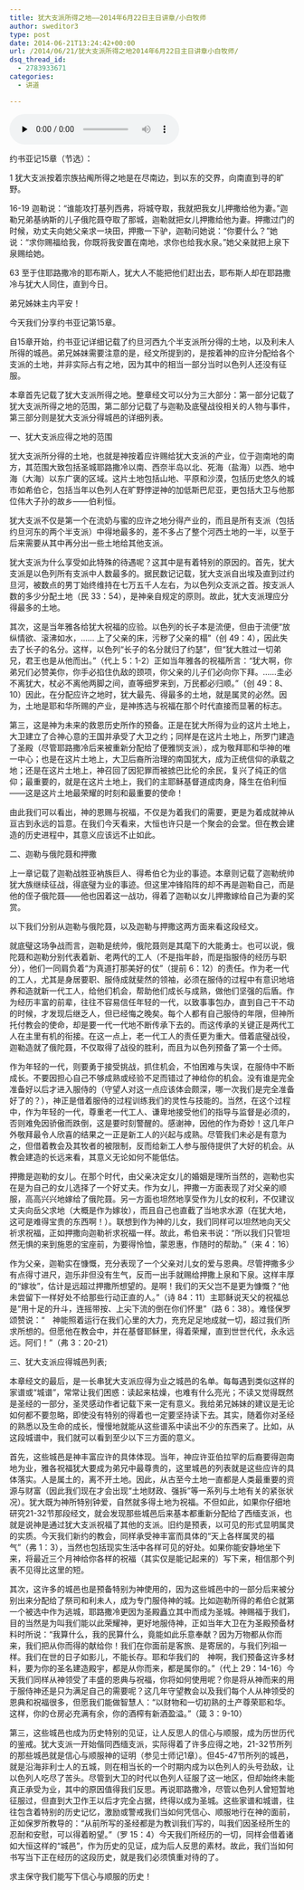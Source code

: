 ```yaml
---
title: 犹大支派所得之地——2014年6月22日主日讲章/小白牧师
author: sweditor3
type: post
date: 2014-06-21T13:24:42+00:00
url: /2014/06/21/犹大支派所得之地2014年6月22日主日讲章小白牧师/
dsq_thread_id:
  - 2783933671
categories:
  - 讲道

---
```

<div id="c-11223" class="grandmp3">
  <audio src="https://t5.shwchurch.org/wp-content/uploads/2014/06/2014年6月22日讲道录音.mp3" controls false preload="none" autobuffer="false"></audio>
</div>

约书亚记15章（节选）：

1 犹大支派按着宗族拈阄所得之地是在尽南边，到以东的交界，向南直到寻的旷野。

16-19 迦勒说：“谁能攻打基列西弗，将城夺取，我就把我女儿押撒给他为妻。”迦勒兄弟基纳斯的儿子俄陀聂夺取了那城，迦勒就把女儿押撒给他为妻。押撒过门的时候，劝丈夫向她父亲求一块田，押撒一下驴，迦勒问她说：“你要什么？”她说：“求你赐福给我，你既将我安置在南地，求你也给我水泉。”她父亲就把上泉下泉赐给她。

63 至于住耶路撒冷的耶布斯人，犹大人不能把他们赶出去，耶布斯人却在耶路撒冷与犹大人同住，直到今日。

弟兄姊妹主内平安！

今天我们分享约书亚记第15章。

自15章开始，约书亚记详细记载了约旦河西九个半支派所分得的土地，以及利未人所得的城邑。弟兄姊妹需要注意的是，经文所提到的，是按着神的应许分配给各个支派的土地，并非实际占有之地，因为其中的相当一部分当时以色列人还没有征服。
  
本章首先记载了犹大支派所得之地。整章经文可以分为三大部分：第一部分记载了犹大支派所得之地的范围，第二部分记载了与迦勒及底璧战役相关的人物与事件，第三部分则是犹大支派分得城邑的详细列表。

一、犹大支派应得之地的范围

犹大支派所分得的土地，也就是神按着应许赐给犹大支派的产业，位于迦南地的南方，其范围大致包括圣城耶路撒冷以南、西奈半岛以北、死海（盐海）以西、地中海（大海）以东广褒的区域。这片土地包括山地、平原和沙漠，包括历史悠久的城市如希伯仑，包括当年以色列人在旷野悖逆神的加低斯巴尼亚，更包括大卫与他那位伟大子孙的故乡——伯利恒。
  
犹大支派不仅是第一个在流奶与蜜的应许之地分得产业的，而且是所有支派（包括约旦河东的两个半支派）中得地最多的，差不多占了整个河西土地的一半，以至于后来需要从其中再分出一些土地给其他支派。

犹大支派为什么享受如此特殊的待遇呢？这其中是有着特别的原因的。首先，犹大支派是以色列所有支派中人数最多的。据民数记记载，犹大支派自出埃及直到过约旦河，被数点的男丁始终维持在七万五千人左右，为以色列众支派之首。按支派人数的多少分配土地（民 33：54），是神亲自规定的原则。故此，犹大支派理应分得最多的土地。
  
其次，这是当年雅各给犹大祝福的应验。以色列的长子本是流便，但由于流便“放纵情欲、滚沸如水，…… 上了父亲的床，污秽了父亲的榻”（创 49：4），因此失去了长子的名分。这样，以色列“长子的名分就归了约瑟”，但“犹大胜过一切弟兄，君王也是从他而出。”（代上 5：1-2）正如当年雅各的祝福所言：“犹大啊，你弟兄们必赞美你，你手必掐住仇敌的颈项，你父亲的儿子们必向你下拜。……圭必不离犹大，杖必不离他两脚之间，直等细罗来到，万民都必归顺。”（创 49：8、10）因此，在分配应许之地时，犹大最先、得最多的土地，就是属灵的必然。因为，土地是耶和华所赐的产业，是神拣选与祝福在那个时代直接而显著的标志。
  
第三，这是神为未来的救恩历史所作的预备。正是在犹大所得为业的这片土地上，大卫建立了合神心意的王国并承受了大卫之约；同样是在这片土地上，所罗门建造了圣殿（尽管耶路撒冷后来被重新分配给了便雅悯支派），成为敬拜耶和华神的唯一中心；也是在这片土地上，大卫后裔所治理的南国犹大，成为正统信仰的承载之地；还是在这片土地上，神召回了因犯罪而被掳巴比伦的余民，复兴了纯正的信仰；最重要的，就是在这片土地上，我们的主耶稣基督道成肉身，降生在伯利恒——这是这片土地最荣耀的时刻和最重要的使命！

由此我们可以看出，神的恩赐与祝福，不仅是为着我们的需要，更是为着成就神从亘古到永远的旨意。在我们今天看来，大恒也许只是一个聚会的会堂。但在教会建造的历史进程中，其意义应该远不止如此。

二、迦勒与俄陀聂和押撒

上一章记载了迦勒战胜亚衲族巨人、得希伯仑为业的事迹。本章则记载了迦勒统帅犹大族继续征战，得底璧为业的事迹。但这里冲锋陷阵的却不再是迦勒自己，而是他的侄子俄陀聂——他也因着这一战功，得着了迦勒以女儿押撒嫁给自己为妻的奖赏。
  
以下我们分别从迦勒与俄陀聂，以及迦勒与押撒这两方面来看这段经文。

就底璧这场争战而言，迦勒是统帅，俄陀聂则是其麾下的大能勇士。也可以说，俄陀聂和迦勒分别代表着新、老两代的工人（不是指年龄，而是指服侍的经历与职分），他们一同肩负着“为真道打那美好的仗”（提前 6：12）的责任。作为老一代的工人，尤其是身居要职、服侍成就斐然的领袖，必须在服侍的过程中有意识地培养和造就新一代工人，给他们机会，帮助他们成长与成熟，做他们坚强的后盾。作为经历丰富的前辈，往往不容易信任年轻的一代，以致事事包办，直到自己干不动的时候，才发现后继乏人，但已经悔之晚矣。每个人都有自己服侍的年限，但神所托付教会的使命，却是要一代一代地不断传承下去的。而这传承的关键正是两代工人在主里有机的衔接。在这一点上，老一代工人的责任更为重大。借着底璧战役，迦勒造就了俄陀聂，不仅取得了战役的胜利，而且为以色列预备了第一个士师。
  
作为年轻的一代，则要勇于接受挑战，抓住机会，不怕困难与失误，在服侍中不断成长。不要因担心自己不够成熟或经验不足而错过了神给你的机会。没有谁是完全准备好以后才进入服侍的（守望人对这一点应该体会颇深，哪一次我们是完全准备好了的？），神正是借着服侍的过程训练我们的灵性与技能的。当然，在这个过程中，作为年轻的一代，尊重老一代工人、谦卑地接受他们的指导与监督是必须的，否则难免因骄傲而跌倒，这是要时刻警醒的。感谢神，因他的作为奇妙！这几年户外敬拜最令人欣喜的结果之一正是新工人的兴起与成熟。尽管我们未必是有意为之，但借着教会及其牧者的被限制，反而给新工人参与服侍提供了大好的机会。从教会建造的长远来看，其意义无论如何不能低估。

押撒是迦勒的女儿。在那个时代，由父亲决定女儿的婚姻是理所当然的，迦勒也实在是为自己的女儿选择了一个好丈夫。作为女儿，押撒一方面表现了对父亲的顺服，高高兴兴地嫁给了俄陀聂。另一方面也坦然地享受作为儿女的权利，不仅建议丈夫向岳父求地（大概是作为嫁妆），而且自己也直截了当地求水源（在犹大地，这可是难得宝贵的东西啊！）。联想到作为神的儿女，我们同样可以坦然地向天父祈求祝福，正如押撒向迦勒祈求祝福一样。故此，希伯来书说：“所以我们只管坦然无惧的来到施恩的宝座前，为要得怜恤，蒙恩惠，作随时的帮助。”（来 4：16）
  
作为父亲，迦勒实在慷慨，充分表现了一个父亲对儿女的爱与恩典。尽管押撒多少有点得寸进尺，迦乐非但没有生气，反而一出手就赐给押撒上泉和下泉。这样丰厚的“嫁妆”，估计是远超过押撒所想望的。是啊！我们的天父岂不是更为慷慨？“他未尝留下一样好处不给那些行动正直的人。”（诗 84：11）主耶稣说天父的祝福总是“用十足的升斗，连摇带按、上尖下流的倒在你们怀里”（路 6：38）。难怪保罗颂赞说：“　神能照着运行在我们心里的大力，充充足足地成就一切，超过我们所求所想的。但愿他在教会中，并在基督耶稣里，得着荣耀，直到世世代代，永永远远。阿们！”（弗 3：20-21）

三、犹大支派应得城邑列表;

本章经文的最后，是一长串犹大支派应得为业之城邑的名单。每每遇到类似这样的家谱或“城谱”，常常让我们困惑：读起来枯燥，也难有什么亮光；不读又觉得既然是圣经的一部分，圣灵感动作者记载下来一定有意义。我给弟兄姊妹的建议是无论如何都不要忽略，即使没有特别的得着也一定要坚持读下去。其实，随着你对圣经的熟悉以及生命的成长，慢慢地就能从这些谱系中读出不少的东西来了。比如，从这段城谱中，我们就可以看到至少以下三方面的意义。
  
首先，这些城邑是神丰富应许的具体体现。当年，神应许亚伯拉罕的后裔要得迦南地为业，雅各祝福犹大要成为弟兄中最尊贵的，这里城邑的列表就是这些应许的具体落实。人是属土的，离不开土地。因此，从古至今土地一直都是人类最重要的资源与财富（因此我们现在才会出现“土地财政、强拆”等一系列与土地有关的紧张状况）。犹大既为神所特别钟爱，自然就多得土地为祝福。不但如此，如果你仔细地研究21-32节那段经文，就会发现那些城邑后来基本都重新分配给了西缅支派，也就是说神是通过犹大支派祝福了其他的支派。旧约是预表，以可见的形式显明属灵的实质。今天我们新约的教会，同样承受神丰富而具体的“天上各样属灵的福气”（弗 1：3），当然也包括现实生活中各样可见的好处。如果你能安静地坐下来，将最近三个月神给你各样的祝福（其实仅是能记起来的）写下来，相信那个列表不见得比这里的短。
  
其次，这许多的城邑也是预备特别为神使用的，因为这些城邑中的一部分后来被分别出来分配给了祭司和利未人，成为专门服侍神的城。比如迦勒所得的希伯仑就第一个被选中作为逃城，耶路撒冷更因为圣殿矗立其中而成为圣城。神赐福于我们，目的当然是为叫我们能以此荣耀神，更好地服侍神，正如当年大卫在为圣殿预备材料时所说：“我算什么，我的民算什么，竟能如此乐意奉献？因为万物都从你而来，我们把从你而得的献给你！我们在你面前是客旅、是寄居的，与我们列祖一样。我们在世的日子如影儿，不能长存。耶和华我们的　神啊，我们预备这许多材料，要为你的圣名建造殿宇，都是从你而来，都是属你的。”（代上 29：14-16）今天我们同样从神领受了丰盛的恩典与祝福，你将如何使用呢？你是将从神而来的用于服侍神还是只为满足自己的需要呢？这几年守望教会以及我们每个人从神领受的恩典和祝福很多，但愿我们能做智慧人：“以财物和一切初熟的土产尊荣耶和华。这样，你的仓房必充满有余，你的酒榨有新酒盈溢。”（箴 3：9-10）
  
第三，这些城邑也成为历史特别的见证，让人反思人的信心与顺服，成为历世历代的鉴戒。犹大支派一开始偕同西缅支派，实际得着了许多应得之地，21-32节所列的那些城邑就是信心与顺服神的证明（参见士师记1章）。但45-47节所列的城邑，就是沿海非利士人的五城，则在相当长的一个时期内成为以色列人的头号劲敌，让以色列人吃尽了苦头。尽管到大卫的时代以色列人征服了这一地区，但却始终未能真正承受为业，其中的原因值得我们反思。再说耶路撒冷，尽管以色列人曾短暂地征服过，但直到大卫作王以后才完全占据，终得以成为圣城。这些家谱和城谱，往往包含着特别的历史记忆，激励或警戒我们当如何凭信心、顺服地行在神的面前，正如保罗所教导的：“从前所写的圣经都是为教训我们写的，叫我们因圣经所生的忍耐和安慰，可以得着盼望。”（罗 15：4）今天我们所经历的一切，同样会借着诸如大恒这样的“城邑”，作为历史的见证，成为后人反思的素材。故此，我们当如何书写当下正在经历的这段历史，就是我们必须慎重对待的了。

求主保守我们能写下信心与顺服的历史！
